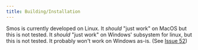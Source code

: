 ```yaml
---
title: Building/Installation
---
```



Smos is currently developed on Linux.
It _should_ "just work" on MacOS but this is not tested.
It _should_ "just work" on Windows' subsystem for linux, but this is not tested.
It probably won't work on Windows as-is. (See [Issue 52](https://github.com/NorfairKing/smos/issues/52))
